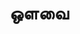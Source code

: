 ---
layout: tagpage
title: "ஒளவை"
tag: ஒளவை
description: "ஒளவை தொடர்புடைய நூல்கள்/கட்டுரைகள்"
robots: noindex
---